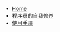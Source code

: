 - [Home](/)
- [程序员的自我修养](computer/TheSelfCultivationOfProgrammers.html)
- [使用手册](https://angry-swanson-b4e47b.netlify.app/zh-cn/configuration)